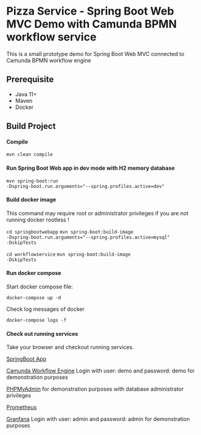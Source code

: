 # Pizza Service - Spring Boot Web MVC Demo with Camunda BPMN workflow service

This is a small prototype demo for Spring Boot Web MVC connected to Camunda BPMN workflow engine

## Prerequisite

* Java 11+
* Maven
* Docker

## Build Project

#### Compile 

<code>mvn clean compile</code>

#### Run Spring Boot Web app in dev mode with H2 memory database



<code>mvn spring-boot:run -Dspring-boot.run.arguments="--spring.profiles.active=dev"</code>

#### Build docker image

This command may require root or administrator privileges if you are not running docker rootless ! 


<code>cd springbootwebapp</code>
<code>mvn spring-boot:build-image -Dspring-boot.run.arguments="--spring.profiles.active=mysql" -DskipTests</code>

<code>cd workflowservice</code>
<code>mvn spring-boot:build-image  -DskipTests</code>

#### Run docker compose

Start docker compose file:

<code>docker-compose up -d</code>

Check log messages of docker

<code>docker-compose logs -f</code>

#### Check out running services

Take your browser and checkout running services.

[SpringBoot App](http://localhost:8080)

[Camunda Workflow Engine](http://localhost:8081)  Login with user: demo and password: demo for demonstration purposes

[PHPMyAdmin](http://localhost:8090)  for demonstration purposes with database administrator privileges 

[Prometheus](http://localhost:9090)

[Granfana](http://localhost:3000) Login with user: admin and password: admin  for demonstration purposes 


